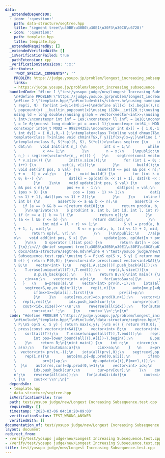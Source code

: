 ```yaml
---
data:
  _extendedDependsOn:
  - icon: ':question:'
    path: data-structure/segtree.hpp
    title: "segment tree(\u30BB\u30B0\u30E1\u30F3\u30C8\u6728)"
  - icon: ':question:'
    path: template.hpp
    title: template.hpp
  _extendedRequiredBy: []
  _extendedVerifiedWith: []
  _isVerificationFailed: true
  _pathExtension: cpp
  _verificationStatusIcon: ':x:'
  attributes:
    '*NOT_SPECIAL_COMMENTS*': ''
    PROBLEM: https://judge.yosupo.jp/problem/longest_increasing_subsequence
    links:
    - https://judge.yosupo.jp/problem/longest_increasing_subsequence
  bundledCode: "#line 1 \"test/yosupo judge/new/Longest Increasing Subsequence.test.cpp\"\
    \n#define PROBLEM \"https://judge.yosupo.jp/problem/longest_increasing_subsequence\"\
    \n#line 2 \"template.hpp\"\n#include<bits/stdc++.h>\nusing namespace std;\n#define\
    \ rep(i, N)  for(int i=0;i<(N);i++)\n#define all(x) (x).begin(),(x).end()\n#define\
    \ popcount(x) __builtin_popcount(x)\nusing i128=__int128_t;\nusing ll = long long;\n\
    using ld = long double;\nusing graph = vector<vector<int>>;\nusing P = pair<int,\
    \ int>;\nconstexpr int inf = 1e9;\nconstexpr ll infl = 1e18;\nconstexpr ld eps\
    \ = 1e-6;\nconst long double pi = acos(-1);\nconstexpr int64_t MOD = 1e9 + 7;\n\
    constexpr int64_t MOD2 = 998244353;\nconstexpr int dx[] = { 1,0,-1,0 };\nconstexpr\
    \ int dy[] = { 0,1,0,-1 };\ntemplate<class T>inline void chmax(T&x,T y){if(x<y)x=y;}\n\
    template<class T>inline void chmin(T&x,T y){if(x>y)x=y;}\n#line 1 \"data-structure/segtree.hpp\"\
    \ntemplate<class S, S(*op)(S, S), S(*e)()>\nclass segtree {\n    int n;\n    vector<S>\
    \ dat;\n    void Init(int n_) {\n        int x = 1;\n        while (n_ > x) {\n\
    \            x <<= 1;\n        }\n        n = x;\n    }\npublic:\n    segtree(int\
    \ n_) : segtree(vector<S>(n_, e())) {   }\n    segtree(const vector<S>& v) :dat(4\
    \ * v.size()) {\n        Init(v.size());\n        for (int i = 0; i < v.size();\
    \ i++) {\n            set(i, v[i]);\n        }\n        build();\n    }\n    inline\
    \ void set(int pos, S val) {\n        assert(0 <= pos && pos < n);\n        dat[pos\
    \ + n - 1] = val;\n    }\n    void build() {\n        for (int k = n - 2; k >=\
    \ 0; k--) {\n            dat[k] = op(dat[(k << 1) + 1], dat[(k << 1) + 2]);\n\
    \        }\n    }\n\n    void update(int pos, S val) {\n        assert(0 <= pos\
    \ && pos < n);\n        pos += n - 1;\n        dat[pos] = val;\n        while\
    \ (pos > 0) {\n            pos = (pos - 1) >> 1;\n            dat[pos] = op(dat[(pos\
    \ << 1) + 1], dat[(pos << 1) + 2]);\n        }\n    }\n    inline S prod(int a,\
    \ int b) {\n        assert(0 <= a && b <= n);\n        assert(a <= b);\n     \
    \   if (a == 0 && b == n)return dat[0];\n        return prod(a, b, 0, 0, n);\n\
    \    }\n\nprivate:\n    S prod(int a, int b, int id, int l, int r) {\n       \
    \ if (r <= a || b <= l) {\n            return e();\n        }\n        else if\
    \ (a <= l && r <= b) {\n            return dat[id];\n        }\n        else {\n\
    \            int mid = (l + r) >> 1;\n            S vl = prod(a, b, (id << 1)\
    \ + 1, l, mid);\n            S vr = prod(a, b, (id << 1) + 2, mid, r);\n     \
    \       return op(vl, vr);\n        }\n    }\n\npublic:\n    //a[pos] <- a[pos]\u30FB\
    x\n    void add(int pos, S x) {\n        update(pos, op(dat[n + pos - 1], x));\n\
    \    }\n\n    S operator [](int pos) {\n        return dat[n + pos - 1];\n   \
    \ }\n};\n/// @brief segment tree(\u30BB\u30B0\u30E1\u30F3\u30C8\u6728)\n///@docs\
    \ docs/data-structure/segtree.md\n#line 4 \"test/yosupo judge/new/Longest Increasing\
    \ Subsequence.test.cpp\"\nusing S = P;\nS op(S x, S y) { return max(x,y); }\n\
    S e() { return P(0,0); }\nvector<int> press(const vector<int>&A){\n    vector<int>\
    \ B;\n    vector<int> T;\n    rep(i,A.size())T.push_back(A[i]);\n    sort(all(T));\n\
    \    T.erase(unique(all(T)),T.end());\n    rep(i,A.size()){\n        int pos=lower_bound(all(T),A[i])-T.begin();\n\
    \        B.push_back(pos);\n    }\n    return B;\n}\nint main() {\n    int n;\n\
    \    cin>>n;\n    vector<int> a(n);\n    for(auto&aa:a){\n        cin>>aa;\n \
    \   }   \n    a=press(a);\n    vector<int> prv(n,-1);\n    iota(all(prv),0);\n\
    \    segtree<S,op,e> dp(n+1);\n    rep(i,n){\n        auto[mx,p]=dp.prod(0,a[i]);\n\
    \        if(mx+1>=dp[a[i]].first){\n            prv[i]=p;\n            dp.update(a[i],P(mx+1,i));\n\
    \        }\n    }\n    auto[res,cur]=dp.prod(0,n+1);\n    vector<int> idx;\n \
    \   rep(i,res){\n        idx.push_back(cur);\n        cur=prv[cur];\n    }\n \
    \   cout<<idx.size()<<'\\n';\n    reverse(all(idx));\n    for(auto&i:idx){\n \
    \       cout<<i<<' ';\n    }\n    cout<<'\\n';\n}\n"
  code: "#define PROBLEM \"https://judge.yosupo.jp/problem/longest_increasing_subsequence\"\
    \n#include\"template.hpp\"\n#include\"data-structure/segtree.hpp\"\nusing S =\
    \ P;\nS op(S x, S y) { return max(x,y); }\nS e() { return P(0,0); }\nvector<int>\
    \ press(const vector<int>&A){\n    vector<int> B;\n    vector<int> T;\n    rep(i,A.size())T.push_back(A[i]);\n\
    \    sort(all(T));\n    T.erase(unique(all(T)),T.end());\n    rep(i,A.size()){\n\
    \        int pos=lower_bound(all(T),A[i])-T.begin();\n        B.push_back(pos);\n\
    \    }\n    return B;\n}\nint main() {\n    int n;\n    cin>>n;\n    vector<int>\
    \ a(n);\n    for(auto&aa:a){\n        cin>>aa;\n    }   \n    a=press(a);\n  \
    \  vector<int> prv(n,-1);\n    iota(all(prv),0);\n    segtree<S,op,e> dp(n+1);\n\
    \    rep(i,n){\n        auto[mx,p]=dp.prod(0,a[i]);\n        if(mx+1>=dp[a[i]].first){\n\
    \            prv[i]=p;\n            dp.update(a[i],P(mx+1,i));\n        }\n  \
    \  }\n    auto[res,cur]=dp.prod(0,n+1);\n    vector<int> idx;\n    rep(i,res){\n\
    \        idx.push_back(cur);\n        cur=prv[cur];\n    }\n    cout<<idx.size()<<'\\\
    n';\n    reverse(all(idx));\n    for(auto&i:idx){\n        cout<<i<<' ';\n   \
    \ }\n    cout<<'\\n';\n}"
  dependsOn:
  - template.hpp
  - data-structure/segtree.hpp
  isVerificationFile: true
  path: test/yosupo judge/new/Longest Increasing Subsequence.test.cpp
  requiredBy: []
  timestamp: '2023-03-06 04:18:20+09:00'
  verificationStatus: TEST_WRONG_ANSWER
  verifiedWith: []
documentation_of: test/yosupo judge/new/Longest Increasing Subsequence.test.cpp
layout: document
redirect_from:
- /verify/test/yosupo judge/new/Longest Increasing Subsequence.test.cpp
- /verify/test/yosupo judge/new/Longest Increasing Subsequence.test.cpp.html
title: test/yosupo judge/new/Longest Increasing Subsequence.test.cpp
---
```

